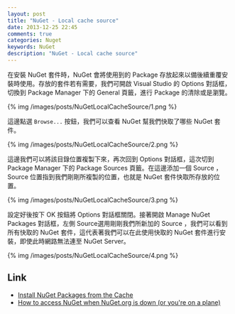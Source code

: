 ```yaml
---
layout: post
title: "NuGet - Local cache source"
date: 2013-12-25 22:45
comments: true
categories: Nuget
keywords: NuGet
description: "NuGet - Local cache source"
---
```


在安裝 NuGet 套件時，NuGet 會將使用到的 Package 存放起來以備後續重覆安裝時使用。存放的套件若有需要，我們可開啟 Visual Studio 的 Options 對話框，切換到 Package Manager 下的 General 頁籤，進行 Package 的清除或是瀏覽。  

<!--More-->

{% img /images/posts/NuGetLocalCacheSource/1.png %}


這邊點選 `Browse...` 按鈕，我們可以查看 NuGet 幫我們快取了哪些 NuGet 套件。  

{% img /images/posts/NuGetLocalCacheSource/2.png %}


這邊我們可以將該目錄位置複製下來，再次回到 Options 對話框，這次切到 Package Manager 下的 Package Sources 頁籤。在這邊添加一個 Source ，Source 位置指到我們剛剛所複製的位置，也就是 NuGet 套件快取所存放的位置。  

{% img /images/posts/NuGetLocalCacheSource/3.png %}


設定好後按下 OK 按鈕將 Options 對話框關閉。接著開啟 Manage NuGet Packages 對話框，左側 Source選用剛剛我們所新加的 Source ，我們可以看到所有快取的 NuGet 套件，這代表著我們可以在此使用快取的 NuGet 套件進行安裝，即使此時網路無法連至 NuGet Server。  

{% img /images/posts/NuGetLocalCacheSource/4.png %}


Link
----
* [Install NuGet Packages from the Cache](http://ihadthisideaonce.com/2012/03/09/install-nuget-packages-from-the-cache/)
* [How to access NuGet when NuGet.org is down (or you're on a plane)](http://www.hanselman.com/blog/HowToAccessNuGetWhenNuGetorgIsDownOrYoureOnAPlane.aspx)

